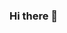 ### Hi there 👋

<!--
**Ritwick01/Ritwick01** is a ✨ _special_ ✨ repository because its `README.md` (this file) appears on your GitHub profile.

Here are some ideas to get you started:

- 🔭 I’m currently working on ...
- 🌱 I’m currently learning ...
- 👯 I’m looking to collaborate on ...
- 🤔 I’m looking for help with ...
- 💬 Ask me about ...
- 📫 How to reach me: ...
- 😄 Pronouns: ...
- ⚡ Fun fact: ...
-->
<!--[GitHub stats](https://github-readme-stats.vercel.app/api?username=Ritwick01&theme=radical&show_icons=true&count_private=true)

![Top Langs](https://github-readme-stats.vercel.app/api/top-langs/?username=Ritwick01&theme=radical&layout=compact&langs_count=10)-->
